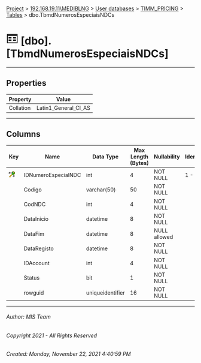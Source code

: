 #### 

[Project](../../../../index.md) > [192.168.19.11\\MEDIBLNG](../../../index.md) > [User databases](../../index.md) > [TIMM_PRICING](../index.md) > [Tables](Tables.md) > dbo.TbmdNumerosEspeciaisNDCs

# ![Tables](../../../../Images/Table32.png) [dbo].[TbmdNumerosEspeciaisNDCs]

---

## <a name="#properties"></a>Properties

| Property | Value |
|---|---|
| Collation | Latin1_General_CI_AS |


---

## <a name="#columns"></a>Columns

| Key | Name | Data Type | Max Length (Bytes) | Nullability | Identity | Identity Replication |
|---|---|---|---|---|---|---|
| [![Cluster Primary Key PK_TbmdNumerosEspeciaisNDCs: IDNumeroEspecialNDC](../../../../Images/pkcluster.png)](#indexes) | IDNumeroEspecialNDC | int | 4 | NOT NULL | 1 - 1 | NO |
|  | Codigo | varchar(50) | 50 | NOT NULL |  |  |
|  | CodNDC | int | 4 | NOT NULL |  |  |
|  | DataInicio | datetime | 8 | NOT NULL |  |  |
|  | DataFim | datetime | 8 | NULL allowed |  |  |
|  | DataRegisto | datetime | 8 | NOT NULL |  |  |
|  | IDAccount | int | 4 | NOT NULL |  |  |
|  | Status | bit | 1 | NOT NULL |  |  |
|  | rowguid | uniqueidentifier | 16 | NOT NULL |  |  |


---

###### Author:  MIS Team

###### Copyright 2021 - All Rights Reserved

###### Created: Monday, November 22, 2021 4:40:59 PM

